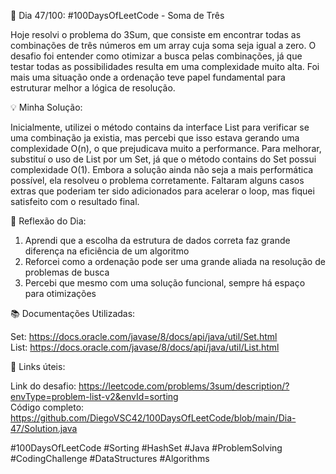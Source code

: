 🚀 Dia 47/100: #100DaysOfLeetCode - Soma de Três

Hoje resolvi o problema do 3Sum, que consiste em encontrar todas as combinações de três números em um array cuja soma seja igual a zero. O desafio foi entender como otimizar a busca pelas combinações, já que testar todas as possibilidades resulta em uma complexidade muito alta. Foi mais uma situação onde a ordenação teve papel fundamental para estruturar melhor a lógica de resolução.

💡 Minha Solução:

Inicialmente, utilizei o método contains da interface List para verificar se uma combinação ja existia, mas percebi que isso estava gerando uma complexidade O(n), o que prejudicava muito a performance. Para melhorar, substituí o uso de List por um Set, já que o método contains do Set possui complexidade O(1). Embora a solução ainda não seja a mais performática possível, ela resolveu o problema corretamente. Faltaram alguns casos extras que poderiam ter sido adicionados para acelerar o loop, mas fiquei satisfeito com o resultado final.

🌟 Reflexão do Dia:

1. Aprendi que a escolha da estrutura de dados correta faz grande diferença na eficiência de um algoritmo
2. Reforcei como a ordenação pode ser uma grande aliada na resolução de problemas de busca
3. Percebi que mesmo com uma solução funcional, sempre há espaço para otimizações

📚 Documentações Utilizadas:

Set: https://docs.oracle.com/javase/8/docs/api/java/util/Set.html  
List: https://docs.oracle.com/javase/8/docs/api/java/util/List.html

📌 Links úteis:

Link do desafio: https://leetcode.com/problems/3sum/description/?envType=problem-list-v2&envId=sorting  
Código completo: https://github.com/DiegoVSC42/100DaysOfLeetCode/blob/main/Dia-47/Solution.java

#100DaysOfLeetCode #Sorting #HashSet #Java #ProblemSolving #CodingChallenge #DataStructures #Algorithms

